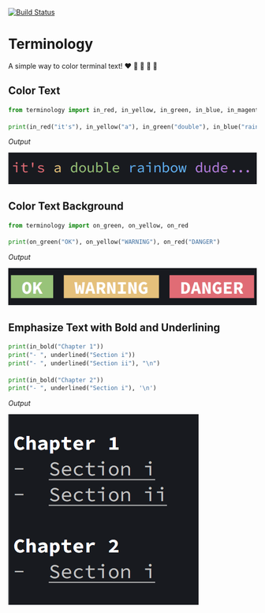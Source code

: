 [![Build Status](https://travis-ci.org/juanrgon/terminology.svg?branch=master)](https://travis-ci.org/juanrgon/terminology)

# Terminology

A simple way to color terminal text! ❤️ 💛 💚 💙 💜


## Color Text

```python
from terminology import in_red, in_yellow, in_green, in_blue, in_magenta

print(in_red("it's"), in_yellow("a"), in_green("double"), in_blue("rainbow"), in_magenta("dude..."))
```

_Output_


![alt text][coloring]

[coloring]: https://raw.githubusercontent.com/juanrgon/terminology/master/pics/coloring.png
 "Coloring"

## Color Text Background

```python
from terminology import on_green, on_yellow, on_red

print(on_green("OK"), on_yellow("WARNING"), on_red("DANGER")
```

_Output_

![alt text][background colors]

[background colors]: https://raw.githubusercontent.com/juanrgon/terminology/master/pics/background.png
 "Background Colors"

## Emphasize Text with Bold and Underlining

```python
print(in_bold("Chapter 1"))
print("- ", underlined("Section i"))
print("- ", underlined("Section ii"), "\n")

print(in_bold("Chapter 2"))
print("- ", underlined("Section i"), '\n')
```

_Output_

![alt text][bold and underline]

[bold and underline]: https://raw.githubusercontent.com/juanrgon/terminology/master/pics/bold_and_underline.png
 "Bold and Underline"
